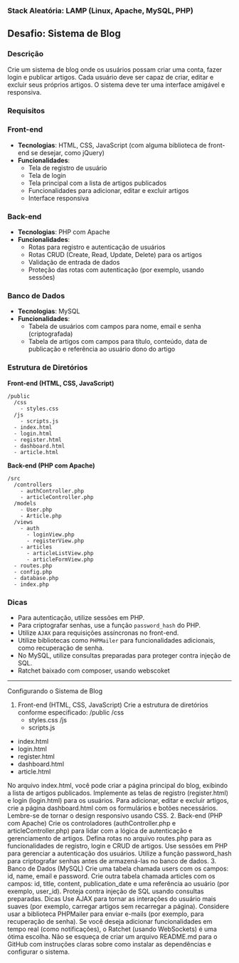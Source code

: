 ### Stack Aleatória: LAMP (Linux, Apache, MySQL, PHP)

## Desafio: Sistema de Blog

### Descrição

Crie um sistema de blog onde os usuários possam criar uma conta, fazer login e publicar artigos. Cada usuário deve ser capaz de criar, editar e excluir seus próprios artigos. O sistema deve ter uma interface amigável e responsiva.

### Requisitos

### Front-end

- **Tecnologias**: HTML, CSS, JavaScript (com alguma biblioteca de front-end se desejar, como jQuery)
- **Funcionalidades**:
    - Tela de registro de usuário
    - Tela de login
    - Tela principal com a lista de artigos publicados
    - Funcionalidades para adicionar, editar e excluir artigos
    - Interface responsiva

### Back-end

- **Tecnologias**: PHP com Apache
- **Funcionalidades**:
    - Rotas para registro e autenticação de usuários
    - Rotas CRUD (Create, Read, Update, Delete) para os artigos
    - Validação de entrada de dados
    - Proteção das rotas com autenticação (por exemplo, usando sessões)

### Banco de Dados

- **Tecnologias**: MySQL
- **Funcionalidades**:
    - Tabela de usuários com campos para nome, email e senha (criptografada)
    - Tabela de artigos com campos para título, conteúdo, data de publicação e referência ao usuário dono do artigo

### Estrutura de Diretórios

**Front-end (HTML, CSS, JavaScript)**

```
/public
  /css
    - styles.css
  /js
    - scripts.js
  - index.html
  - login.html
  - register.html
  - dashboard.html
  - article.html

```

**Back-end (PHP com Apache)**

```
/src
  /controllers
    - authController.php
    - articleController.php
  /models
    - User.php
    - Article.php
  /views
    - auth
      - loginView.php
      - registerView.php
    - articles
      - articleListView.php
      - articleFormView.php
  - routes.php
  - config.php
  - database.php
  - index.php

```

### Dicas

- Para autenticação, utilize sessões em PHP.
- Para criptografar senhas, use a função `password_hash` do PHP.
- Utilize `AJAX` para requisições assíncronas no front-end.
- Utilize bibliotecas como `PHPMailer` para funcionalidades adicionais, como recuperação de senha.
- No MySQL, utilize consultas preparadas para proteger contra injeção de SQL.
- Ratchet baixado com composer, usando webscoket

-------------------------------------------------------------------------------------------------------



Configurando o Sistema de Blog
1. Front-end (HTML, CSS, JavaScript)
Crie a estrutura de diretórios conforme especificado:
/public
  /css
    - styles.css
  /js
    - scripts.js
  - index.html
  - login.html
  - register.html
  - dashboard.html
  - article.html

No arquivo index.html, você pode criar a página principal do blog, exibindo a lista de artigos publicados.
Implemente as telas de registro (register.html) e login (login.html) para os usuários.
Para adicionar, editar e excluir artigos, crie a página dashboard.html com os formulários e botões necessários.
Lembre-se de tornar o design responsivo usando CSS.
2. Back-end (PHP com Apache)
Crie os controladores (authController.php e articleController.php) para lidar com a lógica de autenticação e gerenciamento de artigos.
Defina rotas no arquivo routes.php para as funcionalidades de registro, login e CRUD de artigos.
Use sessões em PHP para gerenciar a autenticação dos usuários.
Utilize a função password_hash para criptografar senhas antes de armazená-las no banco de dados.
3. Banco de Dados (MySQL)
Crie uma tabela chamada users com os campos: id, name, email e password.
Crie outra tabela chamada articles com os campos: id, title, content, publication_date e uma referência ao usuário (por exemplo, user_id).
Proteja contra injeção de SQL usando consultas preparadas.
Dicas
Use AJAX para tornar as interações do usuário mais suaves (por exemplo, carregar artigos sem recarregar a página).
Considere usar a biblioteca PHPMailer para enviar e-mails (por exemplo, para recuperação de senha).
Se você deseja adicionar funcionalidades em tempo real (como notificações), o Ratchet (usando WebSockets) é uma ótima escolha.
Não se esqueça de criar um arquivo README.md para o GitHub com instruções claras sobre como instalar as dependências e configurar o sistema.
